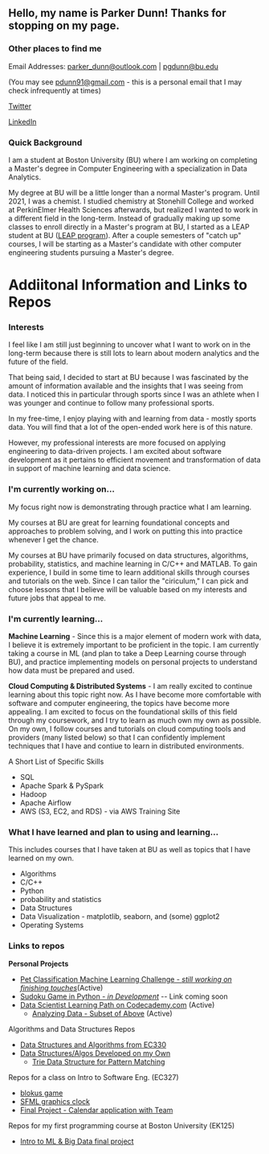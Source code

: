 ## Hello, my name is Parker Dunn! Thanks for stopping on my page.

### Other places to find me

Email Addresses: parker_dunn@outlook.com | pgdunn@bu.edu  

(You may see pdunn91@gmail.com - this is a personal email that I may check infrequently at times)

[Twitter](https://twitter.com/pdvnny_)  

[LinkedIn](https://www.linkedin.com/in/parker-g-dunn/)

### Quick Background

I am a student at Boston University (BU) where I am working on completing a Master's degree in Computer Engineering with a specialization in Data Analytics.

My degree at BU will be a little longer than a normal Master's program. Until 2021, I was a chemist. I studied chemistry at Stonehill College and worked at PerkinElmer Health Sciences afterwards, but realized I wanted to work in a different field in the long-term. Instead of gradually making up some classes to enroll directly in a Master's program at BU, I started as a LEAP student at BU ([LEAP program](https://engineering.bu.edu/leap-lp/)). After a couple semesters of "catch up" courses, I will be starting as a Master's candidate with other computer engineering students pursuing a Master's degree.

# Addiitonal Information and Links to Repos

### Interests

I feel like I am still just beginning to uncover what I want to work on in the long-term because there is still lots to learn about modern analytics and the future of the field.

That being said, I decided to start at BU because I was fascinated by the amount of information available and the insights that I was seeing from data. I noticed this in particular through sports since I was an athlete when I was younger and continue to follow many professional sports.

In my free-time, I enjoy playing with and learning from data - mostly sports data. You will find that a lot of the open-ended work here is of this nature.

However, my professional interests are more focused on applying engineering to data-driven projects. I am excited about software development as it pertains to efficient movement and transformation of data in support of machine learning and data science.

### I'm currently working on...

My focus right now is demonstrating through practice what I am learning. 

My courses at BU are great for learning foundational concepts and approaches to problem solving, and I work on putting this into practice whenever I get the chance.

My courses at BU have primarily focused on data structures, algorithms, probability, statistics, and machine learning in C/C++ and MATLAB. To gain experience, I build in some time to learn additional skills through courses and tutorials on the web. Since I can tailor the "ciriculum," I can pick and choose lessons that I believe will be valuable based on my interests and future jobs that appeal to me.

### I'm currently learning...

__Machine Learning__ - Since this is a major element of modern work with data, I believe it is extremely important to be proficient in the topic. I am currently taking a course in ML (and plan to take a Deep Learning course through BU), and practice implementing models on personal projects to understand how data must be prepared and used.

__Cloud Computing & Distributed Systems__ - I am really excited to continue learning about this topic right now. As I have become more comfortable with software and computer engineering, the topics have become more appealing. I am excited to focus on the foundational skills of this field through my coursework, and I try to learn as much own my own as possible. On my own, I follow courses and tutorials on cloud computing tools and providers (many listed below) so that I can confidently implement techniques that I have and contiue to learn in distributed environments.

A Short List of Specific Skills
* SQL
* Apache Spark & PySpark
* Hadoop
* Apache Airflow
* AWS (S3, EC2, and RDS) - via AWS Training Site


### What I have learned and plan to using and learning...
This includes courses that I have taken at BU as well as topics that I have learned on my own.

* Algorithms
* C/C++
* Python
* probability and statistics
* Data Structures
* Data Visualization - matplotlib, seaborn, and (some) ggplot2
* Operating Systems

### Links to repos

__Personal Projects__
* [Pet Classification Machine Learning Challenge - *still working on finishing touches*](https://github.com/pdvnny/Pet-Image-Classification)(Active)
* [Sudoku Game in Python - *in Development*](https://github.com/pdvnny)  -- Link coming soon
* [Data Scientist Learning Path on Codecademy.com](https://github.com/pdvnny/Codecademy-DataScientist) (Active)
  * [Analyzing Data - Subset of Above](https://github.com/pdvnny/Codecademy-AnalyzeDatawithPython) (Active)


Algorithms and Data Structures Repos
* [Data Structures and Algorithms from EC330](https://github.com/pdvnny/EC330-Algos-DataStructures-Cpp)
* [Data Structures/Algos Developed on my Own](https://github.com/pdvnny/DataStructures-Algorithms)
  * [Trie Data Structure for Pattern Matching](https://github.com/pdvnny/DataStructures-Algorithms/tree/main/TrieStructure-PatternMatching)


Repos for a class on Intro to Software Eng. (EC327)
* [blokus game](https://github.com/pdvnny/EC327_HW4_blokus)
* [SFML graphics clock](https://github.com/pdvnny/EC327-HW2-Adjustable-Clock)
* [Final Project - Calendar application with Team](https://github.com/brianhmj/BU_EC327_FinalProject)

Repos for my first programming course at Boston University (EK125)
* [Intro to ML & Big Data final project](https://github.com/pdvnny/StrokePrediction)




<!--
**pdvnny/pdvnny** is a ✨ _special_ ✨ repository because its `README.md` (this file) appears on your GitHub profile.

Here are some ideas to get you started:

- 🔭 I’m currently working on ...
- 🌱 I’m currently learning ...
- 👯 I’m looking to collaborate on ...
- 🤔 I’m looking for help with ...
- 💬 Ask me about ...
- 📫 How to reach me: ...
- 😄 Pronouns: ...
- ⚡ Fun fact: ...
-->
